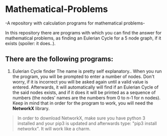 # Mathematical-Problems
-A repository with calculation programs for mathematical problems-

In this repository there are programs with which you can find the answer for mathematical problems, as finding an Eulerian Cycle for a 5 node graph, if it exists (spoiler: it does..).

## There are the following programs:
1. Eulerian Cycle finder
The name is pretty self explanatory.. When you run the program, you will be prompted to enter a number of nodes. Don't worry, if it is incorrect you will be asked again until a valid value is entered. Afterwards, it will automatically will find if an Eulerian Cycle of the said nodes exists, and if it does it will be printed as a sequence of numbers (the nodes' names are the numbers from 0 to n-1 for n nodes). Keep in mind that in order for the program to work, you will need the **NetworkX** library.

>In order to download NetworkX, make sure you have python 3 installed and your pip3 is updated and afterwards type:
>"pip3 install networkx". It will work like a charm.
